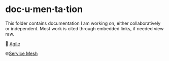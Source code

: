 # doc·u·men·ta·tion
This folder contains documentation I am working on, either collaboratively or independent. Most work is cited through embedded links, if needed view raw.


:crown: [Agile](https://github.com/jmcalalang/doc-u-men-ta-tion/blob/master/Agile/Agile.md)

:globe_with_meridians:[Service Mesh](https://github.com/jmcalalang/doc-u-men-ta-tion/blob/master/Service-Mesh/Service-Mesh.md)
